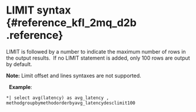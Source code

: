 # LIMIT syntax {#reference_kfl_2mq_d2b .reference}

LIMIT is followed by a number to indicate the maximum number of rows in the output results.  If no LIMIT statement is added, only 100 rows are output by default.

**Note:** Limit offset and lines syntaxes are not supported.

  **Example**:

```
*| select avg(latency) as avg_latency , methodgroupbymethodorderbyavg_latencydesclimit100
```

